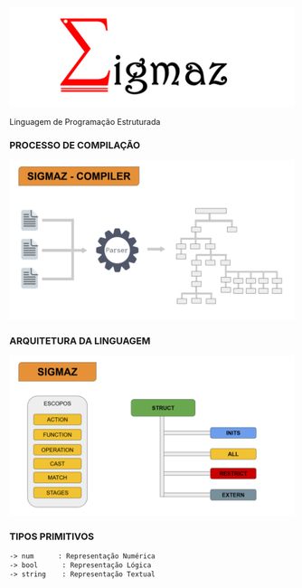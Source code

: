 
 
![Sigmaz](https://github.com/luandkg/Sigmaz/blob/master/res/logo.png)

  Linguagem de Programação Estruturada

### PROCESSO DE COMPILAÇÃO

![Sigmaz](https://raw.githubusercontent.com/luandkg/Sigmaz/master/res/imagens/sigmaz_02.png)


### ARQUITETURA DA LINGUAGEM

![Sigmaz](https://raw.githubusercontent.com/luandkg/Sigmaz/master/res/imagens/sigmaz_01.png)

    
 ### TIPOS PRIMITIVOS
 
    -> num      : Representação Numérica
    -> bool      : Representação Lógica
    -> string    : Representação Textual